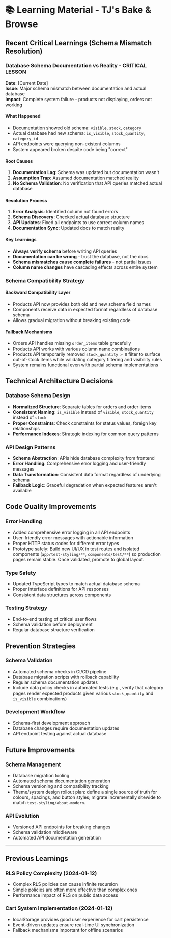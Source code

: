 # 📚 Learning Material - TJ's Bake & Browse

## **Recent Critical Learnings (Schema Mismatch Resolution)**

### **Database Schema Documentation vs Reality - CRITICAL LESSON**

**Date**: [Current Date]  
**Issue**: Major schema mismatch between documentation and actual database  
**Impact**: Complete system failure - products not displaying, orders not working

#### **What Happened**

- Documentation showed old schema: `visible`, `stock`, `category`
- Actual database had new schema: `is_visible`, `stock_quantity`, `category_id`
- API endpoints were querying non-existent columns
- System appeared broken despite code being "correct"

#### **Root Causes**

1. **Documentation Lag**: Schema was updated but documentation wasn't
2. **Assumption Trap**: Assumed documentation matched reality
3. **No Schema Validation**: No verification that API queries matched actual database

#### **Resolution Process**

1. **Error Analysis**: Identified column not found errors
2. **Schema Discovery**: Checked actual database structure
3. **API Updates**: Fixed all endpoints to use correct column names
4. **Documentation Sync**: Updated docs to match reality

#### **Key Learnings**

- **Always verify schema** before writing API queries
- **Documentation can be wrong** - trust the database, not the docs
- **Schema mismatches cause complete failures** - not partial issues
- **Column name changes** have cascading effects across entire system

### **Schema Compatibility Strategy**

#### **Backward Compatibility Layer**

- Products API now provides both old and new schema field names
- Components receive data in expected format regardless of database schema
- Allows gradual migration without breaking existing code

#### **Fallback Mechanisms**

- Orders API handles missing `order_items` table gracefully
- Products API works with various column name combinations
- Products API temporarily removed `stock_quantity > 0` filter to surface out-of-stock items while validating category filtering and visibility rules
- System remains functional even with partial schema implementations

## **Technical Architecture Decisions**

### **Database Schema Design**

- **Normalized Structure**: Separate tables for orders and order items
- **Consistent Naming**: `is_visible` instead of `visible`, `stock_quantity` instead of `stock`
- **Proper Constraints**: Check constraints for status values, foreign key relationships
- **Performance Indexes**: Strategic indexing for common query patterns

### **API Design Patterns**

- **Schema Abstraction**: APIs hide database complexity from frontend
- **Error Handling**: Comprehensive error logging and user-friendly messages
- **Data Transformation**: Consistent data format regardless of underlying schema
- **Fallback Logic**: Graceful degradation when expected features aren't available

## **Code Quality Improvements**

### **Error Handling**

- Added comprehensive error logging in all API endpoints
- User-friendly error messages with actionable information
- Proper HTTP status codes for different error types
- Prototype safely: Build new UI/UX in test routes and isolated components (`app/test-styling/**`, `components/test/**`) so production pages remain stable. Once validated, promote to global layout.

### **Type Safety**

- Updated TypeScript types to match actual database schema
- Proper interface definitions for API responses
- Consistent data structures across components

### **Testing Strategy**

- End-to-end testing of critical user flows
- Schema validation before deployment
- Regular database structure verification

## **Prevention Strategies**

### **Schema Validation**

- Automated schema checks in CI/CD pipeline
- Database migration scripts with rollback capability
- Regular schema documentation updates
- Include data policy checks in automated tests (e.g., verify that category pages render expected products given various `stock_quantity` and `is_visible` combinations)

### **Development Workflow**

- Schema-first development approach
- Database changes require documentation updates
- API endpoint testing against actual database

## **Future Improvements**

### **Schema Management**

- Database migration tooling
- Automated schema documentation generation
- Schema versioning and compatibility tracking
- Theme/system design rollout plan: define a single source of truth for colours, spacings, and button styles; migrate incrementally sitewide to match `test-styling/about-modern`.

### **API Evolution**

- Versioned API endpoints for breaking changes
- Schema validation middleware
- Automated API documentation generation

---

## **Previous Learnings**

### **RLS Policy Complexity (2024-01-12)**

- Complex RLS policies can cause infinite recursion
- Simple policies are often more effective than complex ones
- Performance impact of RLS on public data access

### **Cart System Implementation (2024-01-12)**

- localStorage provides good user experience for cart persistence
- Event-driven updates ensure real-time UI synchronization
- Fallback mechanisms important for offline scenarios
